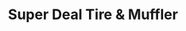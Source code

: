 ---
title: "Super Deal Tire & Muffler"
url: /wake-forest/super-deal-tire-and-muffler/
shop: tyres
---